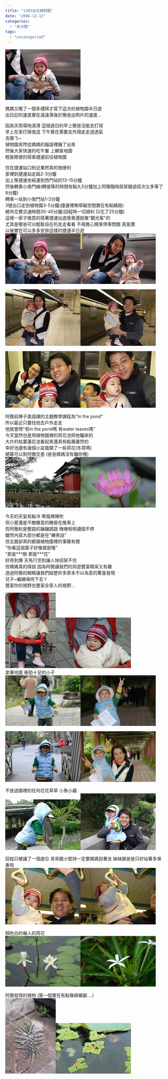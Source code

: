 ```yaml
---
title: "1203台北植物園"
date: "2006-12-12"
categories: 
  - "未分類"
tags: 
  - "uncategoried"
---
```


![](images/313540598_595afe0c87_m.jpg)

媽媽又晚了一個多禮拜才寫下這次的植物園半日遊  
出日記的速度實在遠遠落後於徹爸出照片的速度...

因為天雨場地濕滑 這個週日的早上徹爸沒能去打球  
早上在家打掃鬼混 下午實在需要去外頭走走透透氣  
去哪ㄋ~  
植物園突然從媽媽的腦袋裡蹦了出來  
然後大家快速的吃午餐 上網查地圖  
輕裝簡便的搭乘捷運前往植物園  

住在捷運站口附近果然真的很便利  
家裡到捷運站走路2-3分鐘  
加上等捷運坐結運到西門站的13-15分鐘  
然後轉乘小南門線(轉接等的時間有點久5分鐘加上阿徹臨時尿尿錯過班次又多等了8分鐘)  
轉乘一站到小南門站1-2分鐘  
3號出口走到植物園3-5分鐘(捷運裡無障礙空間實在有點繞路)  
總共花費交通時間30-40分鐘(回程時一切順利 只花了25分鐘)  
這樣一家子愜意的搭著捷運出遊感覺還挺像"觀光客"的  
尤其是徹爸可以輕鬆自在的走走看看 不用擔心開車停車問題 真是讚  
以後實在可以多多安排這樣的捷運半日遊  
![](images/313540598_595afe0c87_m.jpg)![](images/313540519_8115d5226c_m.jpg)  
  
![](images/313540328_6932f1e61e_m.jpg)![](images/313540397_e691c70c61_m.jpg)  
  
![](images/313540290_6ddf59dd41_m.jpg)![](images/313540216_f7afe552d8_m.jpg)

阿徹前陣子美語課的主題教學課程為"In the pond"  
所以最近只要找他去戶外走走  
他就會問"有In the pond嗎 有water leaves嗎"  
今天當然也是用植物園裡的荷花池把他騙來的  
大片的枯萎蓮花池看起來還真有點蕭蕭然的  
幸好池邊有幾個小盆栽開了一些荷花(冬荷嗎)  
總算可以對阿徹交差 (爸爸媽媽沒有騙你喔)  
![](images/313540163_19fed15c05_m.jpg)![](images/313540189_86b6ac52b6_m.jpg)  

今天的天氣有點冷 寒風陣陣吹  
但小愛還是不敵睡意的睡昏在推車上  
而阿徹則是整路的蹦蹦跳跳 嘰嘰咂咂講個不停  
雖然內容大部分都是在"練笑話"  
但主題卻真的都跟植物園裡的事務有關  
"你看這個葉子好像寶劍喔"  
"那是\*\*\*樹 那是\*\*\*花"  
好奇到爆 天馬行空到讓人快招架不住  
但媽媽真的得說 因為阿徹讓我們的郊遊豐富精采又有趣  
透過阿徹的眼睛讓我們經歷許多原本不以為意的驚喜發現  
兒子~繼續保持下去ㄚ  
豐富你的視野也豐富全家人的視野...  
  
  
![](images/313539386_6085d7275a_m.jpg)![](images/313537537_4d6b18ed8d_m.jpg)  
拿著地圖 衝勁十足的小子  
![](images/313539431_a99b3c3a1c_m.jpg)![](images/313539041_f19229b77f_m.jpg)  
  
![](images/313537681_669716d3da_m.jpg)![](images/313538986_550d72b561_m.jpg)  
  
不放過園裡的任何花花草草 小魚小蟲  
![](images/313538214_2cd1c4b7dd_m.jpg)![](images/313538122_f3d8131ad5_m.jpg)  
  
回程只被讓了一個座位 哥哥膽小堅持一定要媽媽抱著坐 妹妹跟爸爸只好站著多保重啦  
![](images/313537485_8824079081_m.jpg)![](images/313537406_c68c9f2ad1_m.jpg)

顏色白的嚇人的荷花  
![](images/313538950_3a91c7ccb6_m.jpg)![](images/313538914_c9ce1bc5e7_m.jpg)  
  
阿徹發現的植物 (第一個實在有點像蟑螂腳....)  
![](images/313538604_33c632633b_m.jpg)![](images/313538652_338904387e_m.jpg)
